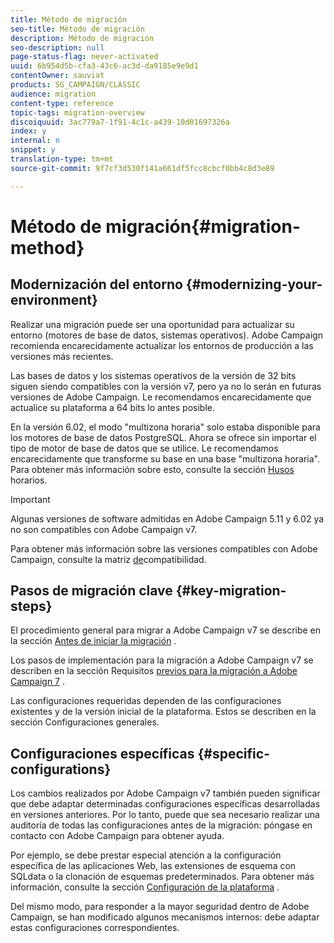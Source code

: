 ```yaml
---
title: Método de migración
seo-title: Método de migración
description: Método de migración
seo-description: null
page-status-flag: never-activated
uuid: 6b954d5b-cfa3-43c6-ac3d-da9185e9e9d1
contentOwner: sauviat
products: SG_CAMPAIGN/CLASSIC
audience: migration
content-type: reference
topic-tags: migration-overview
discoiquuid: 3ac779a7-1f91-4c1c-a439-10d01697326a
index: y
internal: n
snippet: y
translation-type: tm+mt
source-git-commit: 9f7cf3d530f141a661df5fcc8cbcf0bb4c8d3e89

---
```



# Método de migración{#migration-method}

## Modernización del entorno {#modernizing-your-environment}

Realizar una migración puede ser una oportunidad para actualizar su entorno (motores de base de datos, sistemas operativos). Adobe Campaign recomienda encarecidamente actualizar los entornos de producción a las versiones más recientes.

Las bases de datos y los sistemas operativos de la versión de 32 bits siguen siendo compatibles con la versión v7, pero ya no lo serán en futuras versiones de Adobe Campaign. Le recomendamos encarecidamente que actualice su plataforma a 64 bits lo antes posible.

En la versión 6.02, el modo &quot;multizona horaria&quot; solo estaba disponible para los motores de base de datos PostgreSQL. Ahora se ofrece sin importar el tipo de motor de base de datos que se utilice. Le recomendamos encarecidamente que transforme su base en una base &quot;multizona horaria&quot;. Para obtener más información sobre esto, consulte la sección [Husos](../../migration/using/general-configurations.md#time-zones) horarios.

>[!IMPORTANT]
>
>Algunas versiones de software admitidas en Adobe Campaign 5.11 y 6.02 ya no son compatibles con Adobe Campaign v7.
>
>Para obtener más información sobre las versiones compatibles con Adobe Campaign, consulte la matriz [de](https://helpx.adobe.com/campaign/kb/compatibility-matrix.html)compatibilidad.

## Pasos de migración clave {#key-migration-steps}

El procedimiento general para migrar a Adobe Campaign v7 se describe en la sección [Antes de iniciar la migración](../../migration/using/before-starting-migration.md) .

Los pasos de implementación para la migración a Adobe Campaign v7 se describen en la sección Requisitos [previos para la migración a Adobe Campaign 7](../../migration/using/prerequisites-for-migration-to-adobe-campaign-7.md) .

Las configuraciones requeridas dependen de las configuraciones existentes y de la versión inicial de la plataforma. Estos se describen en la sección Configuraciones [](../../migration/using/general-configurations.md) generales.

## Configuraciones específicas {#specific-configurations}

Los cambios realizados por Adobe Campaign v7 también pueden significar que debe adaptar determinadas configuraciones específicas desarrolladas en versiones anteriores. Por lo tanto, puede que sea necesario realizar una auditoría de todas las configuraciones antes de la migración: póngase en contacto con Adobe Campaign para obtener ayuda.

Por ejemplo, se debe prestar especial atención a la configuración específica de las aplicaciones Web, las extensiones de esquema con SQLdata o la clonación de esquemas predeterminados. Para obtener más información, consulte la sección [Configuración de la plataforma](../../migration/using/configuring-your-platform.md) .

Del mismo modo, para responder a la mayor seguridad dentro de Adobe Campaign, se han modificado algunos mecanismos internos: debe adaptar estas configuraciones correspondientes.

